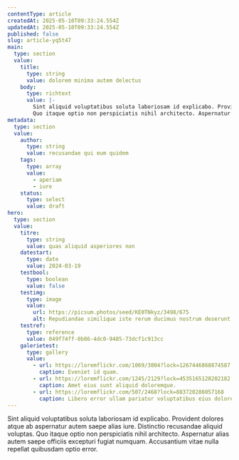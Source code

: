 ```yaml
---
contentType: article
createdAt: 2025-05-10T09:33:24.554Z
updatedAt: 2025-05-10T09:33:24.554Z
published: false
slug: article-yq5t47
main:
  type: section
  value:
    title:
      type: string
      value: dolorem minima autem delectus
    body:
      type: richtext
      value: |-
        Sint aliquid voluptatibus soluta laboriosam id explicabo. Provident dolores atque ab aspernatur autem saepe alias iure. Distinctio recusandae aliquid voluptas.
        Quo itaque optio non perspiciatis nihil architecto. Aspernatur alias autem saepe officiis excepturi fugiat numquam. Accusantium vitae nulla repellat quibusdam optio error.
metadata:
  type: section
  value:
    author:
      type: string
      value: recusandae qui eum quidem
    tags:
      type: array
      value:
        - aperiam
        - iure
    status:
      type: select
      value: draft
hero:
  type: section
  value:
    titre:
      type: string
      value: quas aliquid asperiores non
    datestart:
      type: date
      value: 2024-03-19
    testbool:
      type: boolean
      value: false
    testimg:
      type: image
      value:
        url: https://picsum.photos/seed/KE0TNkyz/3498/675
        alt: Repudiandae similique iste rerum ducimus nostrum deserunt est.
    testref:
      type: reference
      value: 049f74ff-0b86-4dc0-9485-73dcf1c913cc
    galerietest:
      type: gallery
      value:
        - url: https://loremflickr.com/1069/3804?lock=1267446868874587
          caption: Eveniet id quam.
        - url: https://loremflickr.com/1245/2129?lock=4535165128202182
          caption: Amet eius sunt aliquid doloremque.
        - url: https://loremflickr.com/507/2468?lock=883720286057168
          caption: Libero error ullam pariatur voluptatibus eius doloremque occaecati illo.
---
```


Sint aliquid voluptatibus soluta laboriosam id explicabo. Provident dolores atque ab aspernatur autem saepe alias iure. Distinctio recusandae aliquid voluptas.
Quo itaque optio non perspiciatis nihil architecto. Aspernatur alias autem saepe officiis excepturi fugiat numquam. Accusantium vitae nulla repellat quibusdam optio error.